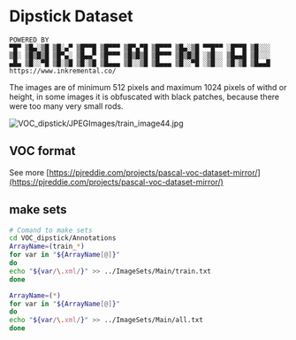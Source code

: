 # Dipstick Dataset

    POWERED BY
    ▀█▀ ▒█▄░▒█ ▒█░▄▀ ▒█▀▀█ ▒█▀▀▀ ▒█▀▄▀█ ▒█▀▀▀ ▒█▄░▒█ ▀▀█▀▀ ░█▀▀█ ▒█░░░
    ▒█░ ▒█▒█▒█ ▒█▀▄░ ▒█▄▄▀ ▒█▀▀▀ ▒█▒█▒█ ▒█▀▀▀ ▒█▒█▒█ ░▒█░░ ▒█▄▄█ ▒█░░░
    ▄█▄ ▒█░░▀█ ▒█░▒█ ▒█░▒█ ▒█▄▄▄ ▒█░░▒█ ▒█▄▄▄ ▒█░░▀█ ░▒█░░ ▒█░▒█ ▒█▄▄█
    https://www.inkremental.co/

The images are of minimum 512 pixels and maximum 1024 pixels of withd or height, in some images it is obfuscated with black patches, because there were too many very small rods.

![VOC_dipstick/JPEGImages/train_image44.jpg](/home/inkremental-3/gitKraken/dipstick/VOC_dipstick/JPEGImages/train_image44.jpg)

## VOC format

See more [https://pjreddie.com/projects/pascal-voc-dataset-mirror/](https://pjreddie.com/projects/pascal-voc-dataset-mirror/)

## make sets

``` bash
# Comand to make sets
cd VOC_dipstick/Annotations
ArrayName=(train_*)
for var in "${ArrayName[@]}"
do
echo "${var/\.xml/}" >> ../ImageSets/Main/train.txt
done

ArrayName=(*)
for var in "${ArrayName[@]}"
do
echo "${var/\.xml/}" >> ../ImageSets/Main/all.txt
done

```